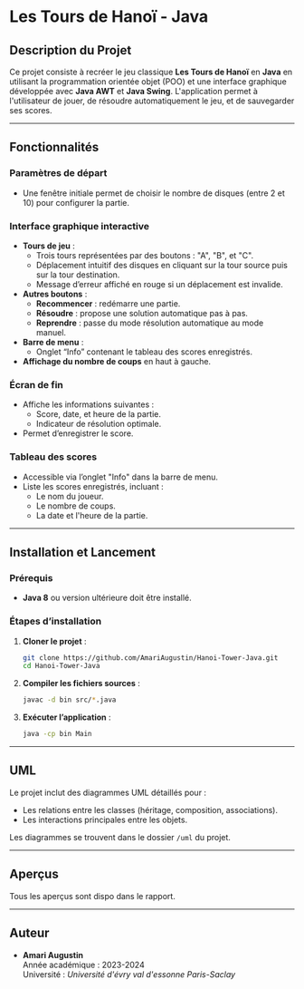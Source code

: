 
# Les Tours de Hanoï - Java

## Description du Projet

Ce projet consiste à recréer le jeu classique **Les Tours de Hanoï** en **Java** en utilisant la programmation orientée objet (POO) et une interface graphique développée avec **Java AWT** et **Java Swing**. L'application permet à l'utilisateur de jouer, de résoudre automatiquement le jeu, et de sauvegarder ses scores.

---

## Fonctionnalités

### Paramètres de départ
- Une fenêtre initiale permet de choisir le nombre de disques (entre 2 et 10) pour configurer la partie.

### Interface graphique interactive
- **Tours de jeu** :
  - Trois tours représentées par des boutons : "A", "B", et "C".
  - Déplacement intuitif des disques en cliquant sur la tour source puis sur la tour destination.
  - Message d’erreur affiché en rouge si un déplacement est invalide.
- **Autres boutons** :
  - **Recommencer** : redémarre une partie.
  - **Résoudre** : propose une solution automatique pas à pas.
  - **Reprendre** : passe du mode résolution automatique au mode manuel.
- **Barre de menu** :
  - Onglet “Info” contenant le tableau des scores enregistrés.
- **Affichage du nombre de coups** en haut à gauche.

### Écran de fin
- Affiche les informations suivantes :
  - Score, date, et heure de la partie.
  - Indicateur de résolution optimale.
- Permet d’enregistrer le score.

### Tableau des scores
- Accessible via l’onglet "Info" dans la barre de menu.
- Liste les scores enregistrés, incluant :
  - Le nom du joueur.
  - Le nombre de coups.
  - La date et l'heure de la partie.

---

## Installation et Lancement

### Prérequis
- **Java 8** ou version ultérieure doit être installé.

### Étapes d’installation
1. **Cloner le projet** :
   ```bash
   git clone https://github.com/AmariAugustin/Hanoi-Tower-Java.git
   cd Hanoi-Tower-Java
   ```

2. **Compiler les fichiers sources** :
   ```bash
   javac -d bin src/*.java
   ```

3. **Exécuter l’application** :
   ```bash
   java -cp bin Main
   ```

---

## UML

Le projet inclut des diagrammes UML détaillés pour :
- Les relations entre les classes (héritage, composition, associations).
- Les interactions principales entre les objets.

Les diagrammes se trouvent dans le dossier `/uml` du projet.

---

## Aperçus

Tous les aperçus sont dispo dans le rapport.

---

## Auteur

- **Amari Augustin**  
  Année académique : 2023-2024  
  Université : _Université d'évry val d'essonne Paris-Saclay_
